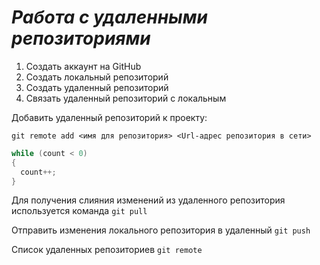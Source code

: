 # ***Работа с удаленными репозиториями***

1. Создать аккаунт на GitHub
2. Создать локальный репозиторий
3. Создать удаленный репозиторий
4. Связать удаленный репозиторий с локальным

Добавить удаленный репозиторий к проекту:
```
git remote add <имя для репозитория> <Url-адрес репозитория в сети>
```
```C#
while (count < 0)
{
  count++;
}
```

Для получения слияния изменений из удаленного репозитория используется команда `git pull`

Отправить изменения локального репозитория в удаленный `git push`

Список удаленных репозиториев `git remote`